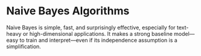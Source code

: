 # Naive Bayes Algorithms

Naive Bayes is simple, fast, and surprisingly effective, especially for text-heavy or high-dimensional applications. It makes a strong baseline model—easy to train and interpret—even if its independence assumption is a simplification.

